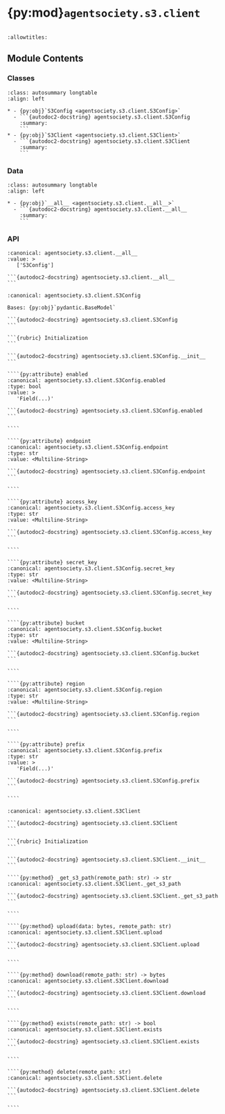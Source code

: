 # {py:mod}`agentsociety.s3.client`

```{py:module} agentsociety.s3.client
```

```{autodoc2-docstring} agentsociety.s3.client
:allowtitles:
```

## Module Contents

### Classes

````{list-table}
:class: autosummary longtable
:align: left

* - {py:obj}`S3Config <agentsociety.s3.client.S3Config>`
  - ```{autodoc2-docstring} agentsociety.s3.client.S3Config
    :summary:
    ```
* - {py:obj}`S3Client <agentsociety.s3.client.S3Client>`
  - ```{autodoc2-docstring} agentsociety.s3.client.S3Client
    :summary:
    ```
````

### Data

````{list-table}
:class: autosummary longtable
:align: left

* - {py:obj}`__all__ <agentsociety.s3.client.__all__>`
  - ```{autodoc2-docstring} agentsociety.s3.client.__all__
    :summary:
    ```
````

### API

````{py:data} __all__
:canonical: agentsociety.s3.client.__all__
:value: >
   ['S3Config']

```{autodoc2-docstring} agentsociety.s3.client.__all__
```

````

`````{py:class} S3Config(/, **data: typing.Any)
:canonical: agentsociety.s3.client.S3Config

Bases: {py:obj}`pydantic.BaseModel`

```{autodoc2-docstring} agentsociety.s3.client.S3Config
```

```{rubric} Initialization
```

```{autodoc2-docstring} agentsociety.s3.client.S3Config.__init__
```

````{py:attribute} enabled
:canonical: agentsociety.s3.client.S3Config.enabled
:type: bool
:value: >
   'Field(...)'

```{autodoc2-docstring} agentsociety.s3.client.S3Config.enabled
```

````

````{py:attribute} endpoint
:canonical: agentsociety.s3.client.S3Config.endpoint
:type: str
:value: <Multiline-String>

```{autodoc2-docstring} agentsociety.s3.client.S3Config.endpoint
```

````

````{py:attribute} access_key
:canonical: agentsociety.s3.client.S3Config.access_key
:type: str
:value: <Multiline-String>

```{autodoc2-docstring} agentsociety.s3.client.S3Config.access_key
```

````

````{py:attribute} secret_key
:canonical: agentsociety.s3.client.S3Config.secret_key
:type: str
:value: <Multiline-String>

```{autodoc2-docstring} agentsociety.s3.client.S3Config.secret_key
```

````

````{py:attribute} bucket
:canonical: agentsociety.s3.client.S3Config.bucket
:type: str
:value: <Multiline-String>

```{autodoc2-docstring} agentsociety.s3.client.S3Config.bucket
```

````

````{py:attribute} region
:canonical: agentsociety.s3.client.S3Config.region
:type: str
:value: <Multiline-String>

```{autodoc2-docstring} agentsociety.s3.client.S3Config.region
```

````

````{py:attribute} prefix
:canonical: agentsociety.s3.client.S3Config.prefix
:type: str
:value: >
   'Field(...)'

```{autodoc2-docstring} agentsociety.s3.client.S3Config.prefix
```

````

`````

`````{py:class} S3Client(config: agentsociety.s3.client.S3Config)
:canonical: agentsociety.s3.client.S3Client

```{autodoc2-docstring} agentsociety.s3.client.S3Client
```

```{rubric} Initialization
```

```{autodoc2-docstring} agentsociety.s3.client.S3Client.__init__
```

````{py:method} _get_s3_path(remote_path: str) -> str
:canonical: agentsociety.s3.client.S3Client._get_s3_path

```{autodoc2-docstring} agentsociety.s3.client.S3Client._get_s3_path
```

````

````{py:method} upload(data: bytes, remote_path: str)
:canonical: agentsociety.s3.client.S3Client.upload

```{autodoc2-docstring} agentsociety.s3.client.S3Client.upload
```

````

````{py:method} download(remote_path: str) -> bytes
:canonical: agentsociety.s3.client.S3Client.download

```{autodoc2-docstring} agentsociety.s3.client.S3Client.download
```

````

````{py:method} exists(remote_path: str) -> bool
:canonical: agentsociety.s3.client.S3Client.exists

```{autodoc2-docstring} agentsociety.s3.client.S3Client.exists
```

````

````{py:method} delete(remote_path: str)
:canonical: agentsociety.s3.client.S3Client.delete

```{autodoc2-docstring} agentsociety.s3.client.S3Client.delete
```

````

`````
